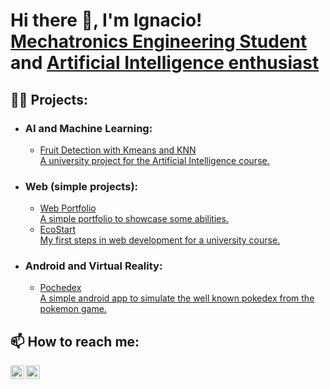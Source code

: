 <h1>Hi there 🦾, I'm Ignacio! <br/> <a href="https://www.linkedin.com/in/ignacio-perez-allub/">Mechatronics Engineering Student</a> and <a href="https://github.com/ignacioperezallub">Artificial Intelligence enthusiast</a></h1>

<h2>👨‍💻 Projects:</h2>
<ul>
  <li><h3>AI and Machine Learning:</h3></li>
    <ul>
      <li><a href="https://github.com/ignacioperezallub/fruit_classification-">Fruit Detection with Kmeans and KNN <br/> A university project for the Artificial Intelligence course.</a></li>
    </ul>
  <li><h3>Web (simple projects):</h3></li>
    <ul>
      <li><a href="https://github.com/ignacioperezallub/web_page">Web Portfolio <br/> A simple portfolio to showcase some abilities.</a></li>
      <li><a href="https://github.com/ignacioperezallub/Ecostart">EcoStart <br/> My first steps in web development for a university course.</a></li> 
    </ul>
  <li><h3>Android and Virtual Reality:</h3></li>
    <ul>
       <li><a href="https://github.com/Mesa625/Pochedex">Pochedex <br/> A simple android app to simulate the well known pokedex from the pokemon game.</a></li>
    </ul>
  
</ul>

 <h2> 📫 How to reach me:</h2>

[<img align="left" alt="Ignacio Perez Allub | LinkedIn" width="22px" src="https://cdn.jsdelivr.net/npm/simple-icons@v3/icons/linkedin.svg" />][linkedin]
[<img align="left" alt="Ignacio Perez Allub | E-mail" width="22px" src="https://cdn.jsdelivr.net/npm/simple-icons@v3/icons/gmail.svg" />][email]

[linkedin]: https://www.linkedin.com/in/ignacio-perez-allub/
[email]: mailto:perezallub.ignaciomartin@gmail.com

<!--
**ignacioperezallub/ignacioperezallub** is a ✨ _special_ ✨ repository because its `README.md` (this file) appears on your GitHub profile.

Here are some ideas to get you started:

- 🔭 I’m currently working on ...
- 🌱 I’m currently learning ...
- 👯 I’m looking to collaborate on ...
- 🤔 I’m looking for help with ...
- 💬 Ask me about ...
- 📫 How to reach me: ...
- 😄 Pronouns: ...
- ⚡ Fun fact: ...
-->
